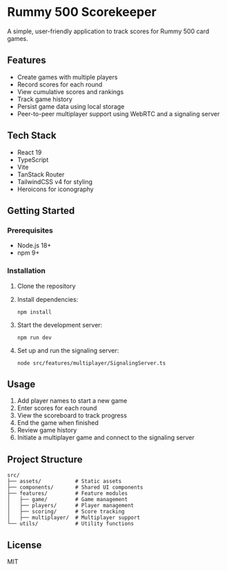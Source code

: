 # Rummy 500 Scorekeeper

A simple, user-friendly application to track scores for Rummy 500 card games.

## Features

- Create games with multiple players
- Record scores for each round
- View cumulative scores and rankings
- Track game history
- Persist game data using local storage
- Peer-to-peer multiplayer support using WebRTC and a signaling server

## Tech Stack

- React 19
- TypeScript
- Vite
- TanStack Router
- TailwindCSS v4 for styling
- Heroicons for iconography

## Getting Started

### Prerequisites

- Node.js 18+
- npm 9+

### Installation

1. Clone the repository
2. Install dependencies:

   ```
   npm install
   ```

3. Start the development server:

   ```
   npm run dev
   ```

4. Set up and run the signaling server:

   ```
   node src/features/multiplayer/SignalingServer.ts
   ```

## Usage

1. Add player names to start a new game
2. Enter scores for each round
3. View the scoreboard to track progress
4. End the game when finished
5. Review game history
6. Initiate a multiplayer game and connect to the signaling server

## Project Structure

```
src/
├── assets/           # Static assets
├── components/       # Shared UI components
├── features/         # Feature modules
│   ├── game/         # Game management
│   ├── players/      # Player management
│   ├── scoring/      # Score tracking
│   ├── multiplayer/  # Multiplayer support
└── utils/            # Utility functions
```

## License

MIT
